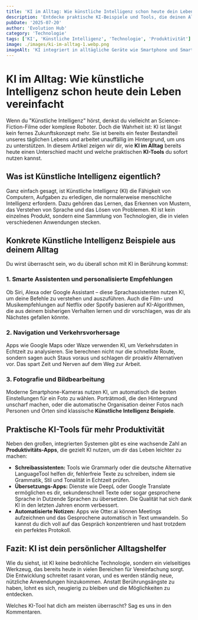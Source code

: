 ```yaml
---
title: 'KI im Alltag: Wie künstliche Intelligenz schon heute dein Leben vereinfacht.'
description: 'Entdecke praktische KI-Beispiele und Tools, die deinen Alltag einfacher machen – ganz ohne technisches Wissen. KI ist näher als du denkst!'
pubDate: '2025-07-20'
author: 'Evolution Hub'
category: 'Technologie'
tags: ['KI', 'Künstliche Intelligenz', 'Technologie', 'Produktivität']
image: ./images/ki-im-alltag-1.webp.png
imageAlt: 'KI integriert in alltägliche Geräte wie Smartphone und Smart Speaker'
---
```


# KI im Alltag: Wie künstliche Intelligenz schon heute dein Leben vereinfacht

Wenn du "Künstliche Intelligenz" hörst, denkst du vielleicht an Science-Fiction-Filme oder komplexe Roboter. Doch die Wahrheit ist: KI ist längst kein fernes Zukunftskonzept mehr. Sie ist bereits ein fester Bestandteil unseres täglichen Lebens und arbeitet unauffällig im Hintergrund, um uns zu unterstützen. In diesem Artikel zeigen wir dir, wie **KI im Alltag** bereits heute einen Unterschied macht und welche praktischen **KI-Tools** du sofort nutzen kannst.

## Was ist Künstliche Intelligenz eigentlich?

Ganz einfach gesagt, ist Künstliche Intelligenz (KI) die Fähigkeit von Computern, Aufgaben zu erledigen, die normalerweise menschliche Intelligenz erfordern. Dazu gehören das Lernen, das Erkennen von Mustern, das Verstehen von Sprache und das Lösen von Problemen. KI ist kein einzelnes Produkt, sondern eine Sammlung von Technologien, die in vielen verschiedenen Anwendungen stecken.

## Konkrete Künstliche Intelligenz Beispiele aus deinem Alltag

Du wirst überrascht sein, wo du überall schon mit KI in Berührung kommst:

### 1. Smarte Assistenten und personalisierte Empfehlungen

Ob Siri, Alexa oder Google Assistant – diese Sprachassistenten nutzen KI, um deine Befehle zu verstehen und auszuführen. Auch die Film- und Musikempfehlungen auf Netflix oder Spotify basieren auf KI-Algorithmen, die aus deinem bisherigen Verhalten lernen und dir vorschlagen, was dir als Nächstes gefallen könnte.

### 2. Navigation und Verkehrsvorhersage

Apps wie Google Maps oder Waze verwenden KI, um Verkehrsdaten in Echtzeit zu analysieren. Sie berechnen nicht nur die schnellste Route, sondern sagen auch Staus voraus und schlagen dir proaktiv Alternativen vor. Das spart Zeit und Nerven auf dem Weg zur Arbeit.

### 3. Fotografie und Bildbearbeitung

Moderne Smartphone-Kameras nutzen KI, um automatisch die besten Einstellungen für ein Foto zu wählen. Porträtmodi, die den Hintergrund unscharf machen, oder die automatische Organisation deiner Fotos nach Personen und Orten sind klassische **Künstliche Intelligenz Beispiele**.

## Praktische KI-Tools für mehr Produktivität

Neben den großen, integrierten Systemen gibt es eine wachsende Zahl an **Produktivitäts-Apps**, die gezielt KI nutzen, um dir das Leben leichter zu machen:

- **Schreibassistenten:** Tools wie Grammarly oder die deutsche Alternative LanguageTool helfen dir, fehlerfreie Texte zu schreiben, indem sie Grammatik, Stil und Tonalität in Echtzeit prüfen.
- **Übersetzungs-Apps:** Dienste wie DeepL oder Google Translate ermöglichen es dir, sekundenschnell Texte oder sogar gesprochene Sprache in Dutzende Sprachen zu übersetzen. Die Qualität hat sich dank KI in den letzten Jahren enorm verbessert.
- **Automatisierte Notizen:** Apps wie Otter.ai können Meetings aufzeichnen und das Gesprochene automatisch in Text umwandeln. So kannst du dich voll auf das Gespräch konzentrieren und hast trotzdem ein perfektes Protokoll.

## Fazit: KI ist dein persönlicher Alltagshelfer

Wie du siehst, ist KI keine bedrohliche Technologie, sondern ein vielseitiges Werkzeug, das bereits heute in vielen Bereichen für Vereinfachung sorgt. Die Entwicklung schreitet rasant voran, und es werden ständig neue, nützliche Anwendungen hinzukommen. Anstatt Berührungsängste zu haben, lohnt es sich, neugierig zu bleiben und die Möglichkeiten zu entdecken.

Welches KI-Tool hat dich am meisten überrascht? Sag es uns in den Kommentaren.
